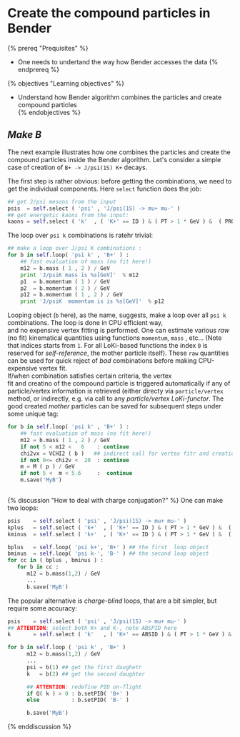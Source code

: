 # Create the compound particles in Bender

{% prereq "Prequisites" %}
* One needs to undertand the way how Bender accesses the data 
{% endprereq %}

{% objectives "Learning objectives" %}
* Understand how Bender algorithm combines the particles and create compound particles   
{% endobjectives %}

##  _Make B_ 

The next example illustrates how one combines the particles and create 
the compound particles inside the Bender algorithm. 
Let's consider a simple case of creation of `B+ -> J/psi(1S) K+` decays.

The first step is  rather obvious: before getting the combinations, 
we need to get the individual components. 
Here `select` function  does the job:
```python
## get J/psi mesons from the input
psis  = self.select ( 'psi' , 'J/psi(1S) -> mu+ mu-' )
## get energetic kaons from the input:
kaons = self.select ( 'k'  , ( 'K+' == ID ) & ( PT > 1 * GeV ) &  ( PROBNNk > 0.2 ) )
```
The loop over `psi k` combinations is  ratehr   trivial: 
```python
## make a loop over J/psi K combinations :
for b in self.loop( 'psi k' , 'B+' ) :
    ## fast evaluation of mass (no fit here!) 
    m12 = b.mass ( 1 , 2 ) / GeV
    print 'J/psiK mass is %s[GeV]'  % m12  
    p1  = b.momentum ( 1 ) / GeV 
    p2  = b.momentum ( 2 ) / GeV 
    p12 = b.momentum ( 1 , 2 ) / GeV 
    print 'J/psiK  momentum is is %s[GeV]'  % p12  
```
Looping object (`b` here), as the name,  suggests, make a loop over 
all `psi k` combinations. The loop is done in CPU efficient way,    
and no expensive vertex  fitting is performed.  One can estimate 
various _raw_ (no  fit) kinematical quantities using  functions `momentum`, 
`mass` , etc...  (Note that indices starts from `1`. For all  LoKi-based functions the 
index `0`  is  reserved for _self-reference_, the mother particle itself).
These `raw` quantities can be used for quick reject of _bad_ combinations
before making  CPU-expensive vertex fit.  
If/when   combination satisfies certain criteria, the vertex  
fit and creatino of  the compound particle is triggered automatically 
if  any of particle/vertex information is retrieved (either directy via 
`particle/vertex` method, 
or indirectly, e.g. via call to any _particle/vertex LoKi-functor_.
The good created _mother_ particles can be saved for 
subsequent steps under some unique tag:  
```python
for b in self.loop( 'psi k' , 'B+' ) :
    ## fast evaluation of mass (no fit here!) 
    m12 = b.mass ( 1 , 2 ) / GeV
    if not 5 < m12 <   6    : continue  
    chi2vx = VCHI2 ( b )   ## indirect call for vertex fitr and creation of B+ meson
    if not 0<= chi2v <  20  : continue 
    m = M ( p ) / GeV 
    if not 5 <  m < 5.6     :  continue 
    m.save('MyB')
 
```
{% discussion "How to deal with charge conjugation?" %}
One can make two loops: 
```python
psis    = self.select ( 'psi' , 'J/psi(1S) -> mu+ mu-' )
kplus   = self.select ( 'k+'  , ( 'K+' == ID ) & ( PT > 1 * GeV ) &  ( PROBNNk > 0.2 ) )
kminus  = self.select ( 'k+'  , ( 'K+' == ID ) & ( PT > 1 * GeV ) &  ( PROBNNk > 0.2 ) )

bplus   = self.loop( 'psi k+', 'B+' ) ## the first  loop object 
bminus  = self.loop( 'psi k-', 'B-' ) ## the second loop object 
for cc in ( bplus , bminus ) : 
   for b in cc : 
      m12 = b.mass(1,2) / GeV 
      ...
      b.save('MyB')
```
The popular alternative is _charge-blind_ loops, 
that are a bit simpler, but require some accuracy:
```python
psis    = self.select ( 'psi' , 'J/psi(1S) -> mu+ mu-' )
## ATTENTION: select both K+ and K-, note ABSPID here
k       = self.select ( 'k'   , ( 'K+' == ABSID ) & ( PT > 1 * GeV ) &  ( PROBNNk > 0.2 ) )

for b in self.loop ( 'psi k' , 'B+' ) 
      m12 = b.mass(1,2) / GeV 
      ...
      psi = b(1) ## get the first daughetr 
      k   = b(2) ## get the second daughter

      ## ATTENTION: redefine PID on-flight 
      if Q( k ) > 0 : b.setPID( 'B+' )
      else          : b.setPID( 'B-' )

      b.save('MyB')
```
{% enddiscussion %}   




  




